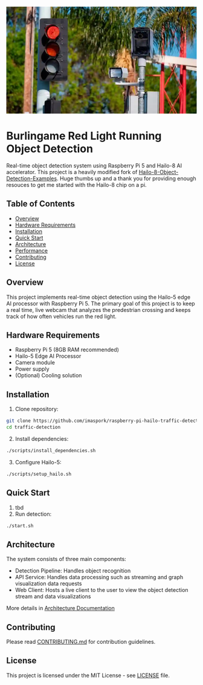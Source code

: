 ![Banner](doc/images/redlight.webp)

# Burlingame Red Light Running Object Detection

Real-time object detection system using Raspberry Pi 5 and Hailo-8 AI accelerator. This project is a heavily modified fork of [Hailo-8-Object-Detection-Examples](https://github.com/hailo-ai/hailo-rpi5-examples). Huge thumbs up and a thank you for providing enough resouces to get me started with the Hailo-8 chip on a pi.

## Table of Contents

- [Overview](#overview)
- [Hardware Requirements](#hardware-requirements)
- [Installation](#installation)
- [Quick Start](#quick-start)
- [Architecture](#architecture)
- [Performance](#performance)
- [Contributing](#contributing)
- [License](#license)

## Overview

This project implements real-time object detection using the Hailo-5 edge AI processor with Raspberry Pi 5. The primary goal of this project is to keep a real time, live webcam that analyzes the predestrian crossing and keeps track of how often vehicles run the red light.

## Hardware Requirements

- Raspberry Pi 5 (8GB RAM recommended)
- Hailo-5 Edge AI Processor
- Camera module
- Power supply
- (Optional) Cooling solution

## Installation

1. Clone repository:

```bash
git clone https://github.com/imaspork/raspberry-pi-hailo-traffic-detection.git
cd traffic-detection
```

2. Install dependencies:

```bash
./scripts/install_dependencies.sh
```

3. Configure Hailo-5:

```bash
./scripts/setup_hailo.sh
```

## Quick Start

1. tbd
2. Run detection:

```bash
./start.sh
```

## Architecture

The system consists of three main components:

- Detection Pipeline: Handles object recognition
- API Service: Handles data processing such as streaming and graph visualization data requests
- Web Client: Hosts a live client to the user to view the object detection stream and data visualizations

More details in [Architecture Documentation](docs/architecture.md)

## Contributing

Please read [CONTRIBUTING.md](CONTRIBUTING.md) for contribution guidelines.

## License

This project is licensed under the MIT License - see [LICENSE](LICENSE) file.
